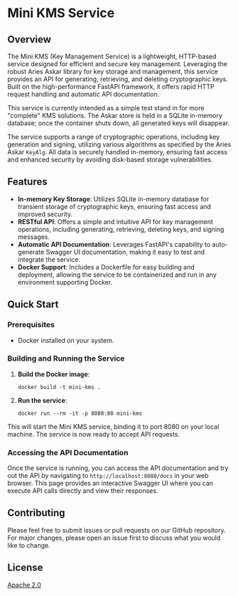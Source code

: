 # Mini KMS Service

## Overview

The Mini KMS (Key Management Service) is a lightweight, HTTP-based service designed for efficient and secure key management. Leveraging the robust Aries Askar library for key storage and management, this service provides an API for generating, retrieving, and deleting cryptographic keys. Built on the high-performance FastAPI framework, it offers rapid HTTP request handling and automatic API documentation.

This service is currently intended as a simple test stand in for more "complete" KMS solutions. The Askar store is held in a SQLite in-memory database; once the container shuts down, all generated keys will disappear.

The service supports a range of cryptographic operations, including key generation and signing, utilizing various algorithms as specified by the Aries Askar `KeyAlg`. All data is securely handled in-memory, ensuring fast access and enhanced security by avoiding disk-based storage vulnerabilities.

## Features

- **In-memory Key Storage**: Utilizes SQLite in-memory database for transient storage of cryptographic keys, ensuring fast access and improved security.
- **RESTful API**: Offers a simple and intuitive API for key management operations, including generating, retrieving, deleting keys, and signing messages.
- **Automatic API Documentation**: Leverages FastAPI's capability to auto-generate Swagger UI documentation, making it easy to test and integrate the service.
- **Docker Support**: Includes a Dockerfile for easy building and deployment, allowing the service to be containerized and run in any environment supporting Docker.

## Quick Start

### Prerequisites

- Docker installed on your system.

### Building and Running the Service

1. **Build the Docker image**:
    ```
    docker build -t mini-kms .
    ```

2. **Run the service**:
    ```
    docker run --rm -it -p 8080:80 mini-kms
    ```

This will start the Mini KMS service, binding it to port 8080 on your local machine. The service is now ready to accept API requests.

### Accessing the API Documentation

Once the service is running, you can access the API documentation and try out the API by navigating to `http://localhost:8080/docs` in your web browser. This page provides an interactive Swagger UI where you can execute API calls directly and view their responses.

## Contributing

Please feel free to submit issues or pull requests on our GitHub repository. For major changes, please open an issue first to discuss what you would like to change.

## License

[Apache 2.0](https://choosealicense.com/licenses/apache-2.0/)
